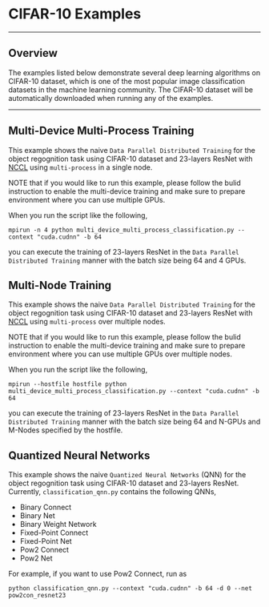 # CIFAR-10 Examples

---

## Overview

The examples listed below demonstrate several deep learning algorithms on CIFAR-10 dataset, which is one of the most popular image classification datasets in the machine learning community. The CIFAR-10 dataset will be automatically downloaded when running any of the examples.

---

## Multi-Device Multi-Process Training

This example shows the naive `Data Parallel Distributed Training` for the object regognition task using CIFAR-10 dataset and 23-layers ResNet with [NCCL](https://github.com/NVIDIA/nccl) using `multi-process` in a single node. 

NOTE that if you would like to run this example, please follow the bulid instruction to enable the multi-device training and make sure to prepare environment where you can use multiple GPUs. 

When you run the script like the following, 

```
mpirun -n 4 python multi_device_multi_process_classification.py --context "cuda.cudnn" -b 64

```

you can execute the training of 23-layers ResNet in the `Data Parallel Distributed Training` manner with the batch size being 64 and 4 GPUs.

## Multi-Node Training

This example shows the naive `Data Parallel Distributed Training` for the object regognition task using CIFAR-10 dataset and 23-layers ResNet with [NCCL](https://github.com/NVIDIA/nccl) using `multi-process` over multiple nodes. 

NOTE that if you would like to run this example, please follow the bulid instruction to enable the multi-device training and make sure to prepare environment where you can use multiple GPUs over multiple nodes.

When you run the script like the following, 

```
mpirun --hostfile hostfile python multi_device_multi_process_classification.py --context "cuda.cudnn" -b 64

```

you can execute the training of 23-layers ResNet in the `Data Parallel Distributed Training` manner with the batch size being 64 and N-GPUs and M-Nodes specified by the hostfile.


## Quantized Neural Networks

This example shows the naive `Quantized Neural Networks` (QNN) for the object regognition task using CIFAR-10 dataset and 23-layers ResNet. Currently, `classification_qnn.py` 
contains the following QNNs,

- Binary Connect
- Binary Net
- Binary Weight Network
- Fixed-Point Connect
- Fixed-Point Net
- Pow2 Connect
- Pow2 Net

For example, if you want to use Pow2 Connect, run as 

```
python classification_qnn.py --context "cuda.cudnn" -b 64 -d 0 --net pow2con_resnet23 

```






